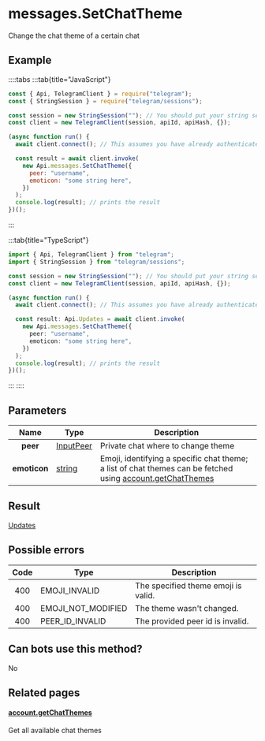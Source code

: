 # messages.SetChatTheme

Change the chat theme of a certain chat

## Example

::::tabs
:::tab{title="JavaScript"}

```js
const { Api, TelegramClient } = require("telegram");
const { StringSession } = require("telegram/sessions");

const session = new StringSession(""); // You should put your string session here
const client = new TelegramClient(session, apiId, apiHash, {});

(async function run() {
  await client.connect(); // This assumes you have already authenticated with .start()

  const result = await client.invoke(
    new Api.messages.SetChatTheme({
      peer: "username",
      emoticon: "some string here",
    })
  );
  console.log(result); // prints the result
})();
```

:::

:::tab{title="TypeScript"}

```ts
import { Api, TelegramClient } from "telegram";
import { StringSession } from "telegram/sessions";

const session = new StringSession(""); // You should put your string session here
const client = new TelegramClient(session, apiId, apiHash, {});

(async function run() {
  await client.connect(); // This assumes you have already authenticated with .start()

  const result: Api.Updates = await client.invoke(
    new Api.messages.SetChatTheme({
      peer: "username",
      emoticon: "some string here",
    })
  );
  console.log(result); // prints the result
})();
```

:::
::::

## Parameters

|     Name     | Type                                                  | Description                                                                                                                                                          |
| :----------: | ----------------------------------------------------- | -------------------------------------------------------------------------------------------------------------------------------------------------------------------- |
|   **peer**   | [InputPeer](https://core.telegram.org/type/InputPeer) | Private chat where to change theme                                                                                                                                   |
| **emoticon** | [string](https://core.telegram.org/type/string)       | Emoji, identifying a specific chat theme; a list of chat themes can be fetched using [account.getChatThemes](https://core.telegram.org/method/account.getChatThemes) |

## Result

[Updates](https://core.telegram.org/type/Updates)

## Possible errors

| Code | Type               | Description                         |
| :--: | ------------------ | ----------------------------------- |
| 400  | EMOJI_INVALID      | The specified theme emoji is valid. |
| 400  | EMOJI_NOT_MODIFIED | The theme wasn't changed.           |
| 400  | PEER_ID_INVALID    | The provided peer id is invalid.    |

## Can bots use this method?

No

## Related pages

#### [account.getChatThemes](https://core.telegram.org/method/account.getChatThemes)

Get all available chat themes
